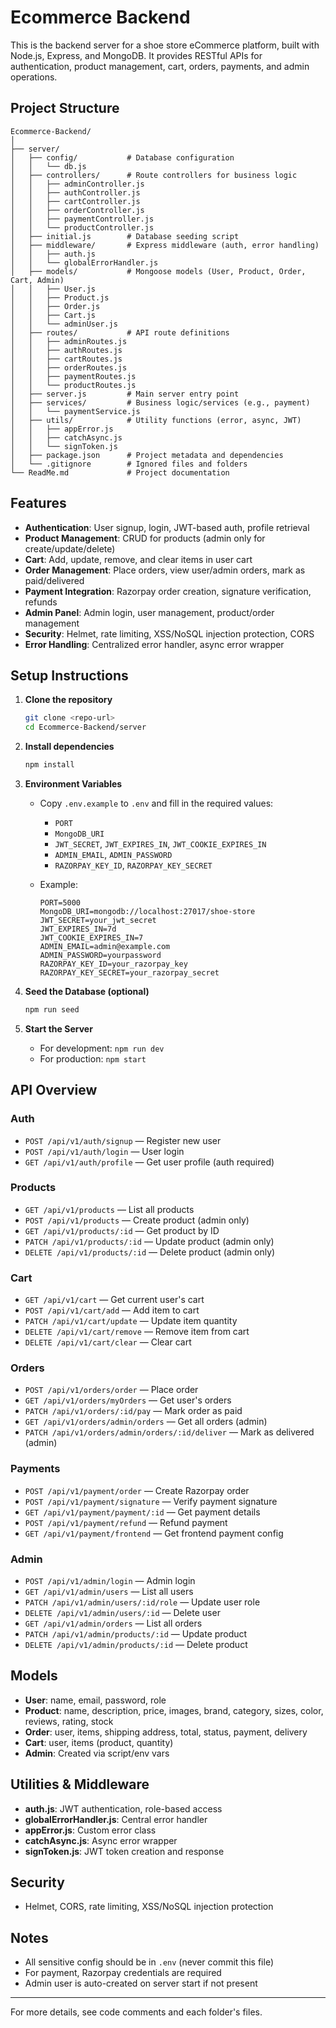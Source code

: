 # Ecommerce Backend

This is the backend server for a shoe store eCommerce platform, built with Node.js, Express, and MongoDB. It provides RESTful APIs for authentication, product management, cart, orders, payments, and admin operations.

## Project Structure

```
Ecommerce-Backend/
│
├── server/
│   ├── config/           # Database configuration
│   │   └── db.js
│   ├── controllers/      # Route controllers for business logic
│   │   ├── adminController.js
│   │   ├── authController.js
│   │   ├── cartController.js
│   │   ├── orderController.js
│   │   ├── paymentController.js
│   │   └── productController.js
│   ├── initial.js        # Database seeding script
│   ├── middleware/       # Express middleware (auth, error handling)
│   │   ├── auth.js
│   │   └── globalErrorHandler.js
│   ├── models/           # Mongoose models (User, Product, Order, Cart, Admin)
│   │   ├── User.js
│   │   ├── Product.js
│   │   ├── Order.js
│   │   ├── Cart.js
│   │   └── adminUser.js
│   ├── routes/           # API route definitions
│   │   ├── adminRoutes.js
│   │   ├── authRoutes.js
│   │   ├── cartRoutes.js
│   │   ├── orderRoutes.js
│   │   ├── paymentRoutes.js
│   │   └── productRoutes.js
│   ├── server.js         # Main server entry point
│   ├── services/         # Business logic/services (e.g., payment)
│   │   └── paymentService.js
│   ├── utils/            # Utility functions (error, async, JWT)
│   │   ├── appError.js
│   │   ├── catchAsync.js
│   │   └── signToken.js
│   ├── package.json      # Project metadata and dependencies
│   └── .gitignore        # Ignored files and folders
└── ReadMe.md             # Project documentation
```

## Features

- **Authentication**: User signup, login, JWT-based auth, profile retrieval
- **Product Management**: CRUD for products (admin only for create/update/delete)
- **Cart**: Add, update, remove, and clear items in user cart
- **Order Management**: Place orders, view user/admin orders, mark as paid/delivered
- **Payment Integration**: Razorpay order creation, signature verification, refunds
- **Admin Panel**: Admin login, user management, product/order management
- **Security**: Helmet, rate limiting, XSS/NoSQL injection protection, CORS
- **Error Handling**: Centralized error handler, async error wrapper

## Setup Instructions

1. **Clone the repository**

   ```bash
   git clone <repo-url>
   cd Ecommerce-Backend/server
   ```

2. **Install dependencies**

   ```bash
   npm install
   ```

3. **Environment Variables**
   - Copy `.env.example` to `.env` and fill in the required values:
     - `PORT`
     - `MongoDB_URI`
     - `JWT_SECRET`, `JWT_EXPIRES_IN`, `JWT_COOKIE_EXPIRES_IN`
     - `ADMIN_EMAIL`, `ADMIN_PASSWORD`
     - `RAZORPAY_KEY_ID`, `RAZORPAY_KEY_SECRET`
   - Example:

     ```env
     PORT=5000
     MongoDB_URI=mongodb://localhost:27017/shoe-store
     JWT_SECRET=your_jwt_secret
     JWT_EXPIRES_IN=7d
     JWT_COOKIE_EXPIRES_IN=7
     ADMIN_EMAIL=admin@example.com
     ADMIN_PASSWORD=yourpassword
     RAZORPAY_KEY_ID=your_razorpay_key
     RAZORPAY_KEY_SECRET=your_razorpay_secret
     ```

4. **Seed the Database (optional)**

   ```bash
   npm run seed
   ```

5. **Start the Server**
   - For development: `npm run dev`
   - For production: `npm start`

## API Overview

### Auth

- `POST /api/v1/auth/signup` — Register new user
- `POST /api/v1/auth/login` — User login
- `GET /api/v1/auth/profile` — Get user profile (auth required)

### Products

- `GET /api/v1/products` — List all products
- `POST /api/v1/products` — Create product (admin only)
- `GET /api/v1/products/:id` — Get product by ID
- `PATCH /api/v1/products/:id` — Update product (admin only)
- `DELETE /api/v1/products/:id` — Delete product (admin only)

### Cart

- `GET /api/v1/cart` — Get current user's cart
- `POST /api/v1/cart/add` — Add item to cart
- `PATCH /api/v1/cart/update` — Update item quantity
- `DELETE /api/v1/cart/remove` — Remove item from cart
- `DELETE /api/v1/cart/clear` — Clear cart

### Orders

- `POST /api/v1/orders/order` — Place order
- `GET /api/v1/orders/myOrders` — Get user's orders
- `PATCH /api/v1/orders/:id/pay` — Mark order as paid
- `GET /api/v1/orders/admin/orders` — Get all orders (admin)
- `PATCH /api/v1/orders/admin/orders/:id/deliver` — Mark as delivered (admin)

### Payments

- `POST /api/v1/payment/order` — Create Razorpay order
- `POST /api/v1/payment/signature` — Verify payment signature
- `GET /api/v1/payment/payment/:id` — Get payment details
- `POST /api/v1/payment/refund` — Refund payment
- `GET /api/v1/payment/frontend` — Get frontend payment config

### Admin

- `POST /api/v1/admin/login` — Admin login
- `GET /api/v1/admin/users` — List all users
- `PATCH /api/v1/admin/users/:id/role` — Update user role
- `DELETE /api/v1/admin/users/:id` — Delete user
- `GET /api/v1/admin/orders` — List all orders
- `PATCH /api/v1/admin/products/:id` — Update product
- `DELETE /api/v1/admin/products/:id` — Delete product

## Models

- **User**: name, email, password, role
- **Product**: name, description, price, images, brand, category, sizes, color, reviews, rating, stock
- **Order**: user, items, shipping address, total, status, payment, delivery
- **Cart**: user, items (product, quantity)
- **Admin**: Created via script/env vars

## Utilities & Middleware

- **auth.js**: JWT authentication, role-based access
- **globalErrorHandler.js**: Central error handler
- **appError.js**: Custom error class
- **catchAsync.js**: Async error wrapper
- **signToken.js**: JWT token creation and response

## Security

- Helmet, CORS, rate limiting, XSS/NoSQL injection protection

## Notes

- All sensitive config should be in `.env` (never commit this file)
- For payment, Razorpay credentials are required
- Admin user is auto-created on server start if not present

---

For more details, see code comments and each folder's files.
